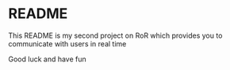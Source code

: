 # README

This README is my second project on RoR which provides 
you to communicate with users in real time

Good luck and have fun

